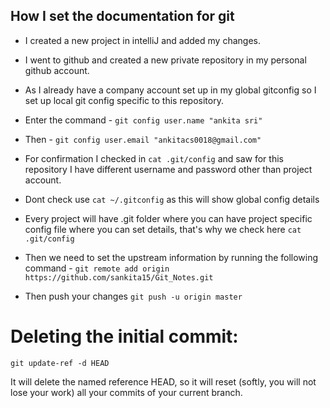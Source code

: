 ## How I set the documentation for git

* I created a new project in intelliJ and added my changes.

* I went to github and created a new private repository in my personal github account.

* As I already have a company account set up in my global gitconfig so I set up local git config specific to this repository.

* Enter the command - ```git config user.name "ankita sri"```

* Then - ```git config user.email "ankitacs0018@gmail.com"```

* For confirmation I checked in ```cat .git/config``` and saw for this repository I have different username and password other than project account.

* Dont check use ```cat ~/.gitconfig``` as this will show global config details

* Every project will have .git folder where you can have project specific config file where you can set details, that's why we check here ```cat .git/config```

* Then we need to set the upstream information by running the following command - ```git remote add origin https://github.com/sankita15/Git_Notes.git```

* Then push your changes ```git push -u origin master```


# Deleting the initial commit:
```text
git update-ref -d HEAD
```

It will delete the named reference HEAD, so it will reset (softly, you will not lose your work) all your commits of your current branch.
